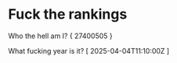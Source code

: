 # Fuck the rankings

Who the hell am I?
{ 27400505 }

What fucking year is it?
[ 2025-04-04T11:10:00Z ]
